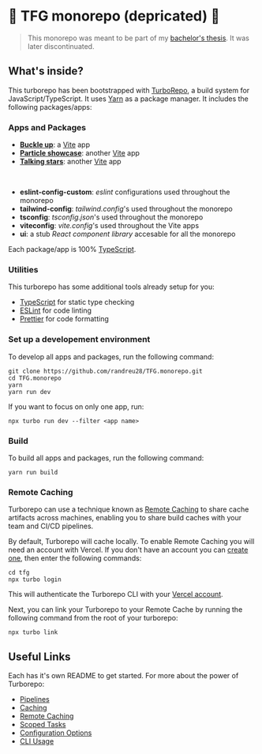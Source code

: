 # 🚨 TFG monorepo (depricated) 🚨


> This monorepo was meant to be part of my [bachelor's thesis](https://tfg-docs.vercel.app/). It was later discontinuated.

## What's inside?

This turborepo has been bootstrapped with [TurboRepo](https://turbo.build/), a build system for JavaScript/TypeScript. It uses [Yarn](https://classic.yarnpkg.com/) as a package manager. It includes the following packages/apps:

### Apps and Packages

- [**Buckle up**](https://tfg-buckle-up-rose.vercel.app/): a [Vite](https://vitejs.dev/) app
- [**Particle showcase**](https://tfg-particle-showcase.vercel.app): another [Vite](https://vitejs.dev/) app
- [**Talking stars**](https://tfg-talking-stars-nine.vercel.app/): another [Vite](https://vitejs.dev/) app

 <br>

- **eslint-config-custom**: *eslint* configurations used throughout the monorepo
- **tailwind-config**: *tailwind.config*'s used throughout the monorepo
- **tsconfig**: *tsconfig.json*'s used throughout the monorepo
- **viteconfig**: *vite.config*'s used throughout the Vite apps
- **ui**: a stub *React component library* accesable for all the monorepo

Each package/app is 100% [TypeScript](https://www.typescriptlang.org/).

### Utilities

This turborepo has some additional tools already setup for you:

- [TypeScript](https://www.typescriptlang.org/) for static type checking
- [ESLint](https://eslint.org/) for code linting
- [Prettier](https://prettier.io) for code formatting

### Set up a developement environment

To develop all apps and packages, run the following command:

```
git clone https://github.com/randreu28/TFG.monorepo.git
cd TFG.monorepo
yarn
yarn run dev 
```

If you want to focus on only one app, run:

```
npx turbo run dev --filter <app name>
```

### Build

To build all apps and packages, run the following command:

```
yarn run build
```


### Remote Caching

Turborepo can use a technique known as [Remote Caching](https://turborepo.org/docs/core-concepts/remote-caching) to share cache artifacts across machines, enabling you to share build caches with your team and CI/CD pipelines.

By default, Turborepo will cache locally. To enable Remote Caching you will need an account with Vercel. If you don't have an account you can [create one](https://vercel.com/signup), then enter the following commands:

```
cd tfg
npx turbo login
```

This will authenticate the Turborepo CLI with your [Vercel account](https://vercel.com/docs/concepts/personal-accounts/overview).

Next, you can link your Turborepo to your Remote Cache by running the following command from the root of your turborepo:

```
npx turbo link
```

## Useful Links

Each has it's own README to get started. For more about the power of Turborepo:

- [Pipelines](https://turborepo.org/docs/core-concepts/pipelines)
- [Caching](https://turborepo.org/docs/core-concepts/caching)
- [Remote Caching](https://turborepo.org/docs/core-concepts/remote-caching)
- [Scoped Tasks](https://turborepo.org/docs/core-concepts/scopes)
- [Configuration Options](https://turborepo.org/docs/reference/configuration)
- [CLI Usage](https://turborepo.org/docs/reference/command-line-reference)

